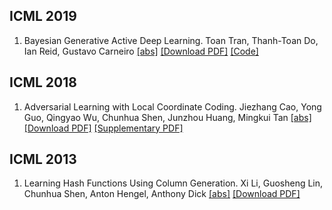 ## ICML 2019
1. Bayesian Generative Active Deep Learning. Toan Tran, Thanh-Toan Do, Ian Reid, Gustavo Carneiro [[abs]](http://proceedings.mlr.press/v97/tran19a.html) [[Download PDF]](http://proceedings.mlr.press/v97/tran19a/tran19a.pdf) [[Code]](https://github.com/toantm/BGADL)


## ICML 2018
1. Adversarial Learning with Local Coordinate Coding. Jiezhang Cao, Yong Guo, Qingyao Wu, Chunhua Shen, Junzhou Huang, Mingkui Tan [[abs]](http://proceedings.mlr.press/v80/cao18a.html) [[Download PDF]](http://proceedings.mlr.press/v80/cao18a/cao18a.pdf) [[Supplementary PDF]](http://proceedings.mlr.press/v80/cao18a/cao18a-supp.pdf)


## ICML 2013
1. Learning Hash Functions Using Column Generation. Xi Li, Guosheng Lin, Chunhua Shen, Anton Hengel, Anthony Dick [[abs]](http://proceedings.mlr.press/v28/li13a.html) [[Download PDF]](http://proceedings.mlr.press/v28/li13a.pdf)

